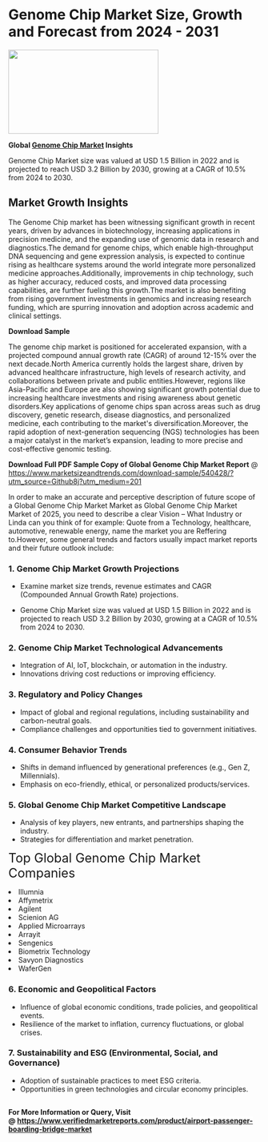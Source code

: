<H1>Genome Chip Market Size, Growth and Forecast from 2024 - 2031</H1><img class="aligncenter size-medium wp-image-584254" src="https://thirdeyenews.in/wp-content/uploads/2024/09/Global-Market-Research-300x168.jpeg" alt="" width="300" height="168" /><p><strong>Global&nbsp;<a href="https://www.marketsizeandtrends.com/download-sample/540428/?utm_source=Github8j?utm_medium=201">Genome Chip Market</a> Insights</strong></p><p>Genome Chip Market size was valued at USD 1.5 Billion in 2022 and is projected to reach USD 3.2 Billion by 2030, growing at a CAGR of 10.5% from 2024 to 2030.</p><p><h2>Market Growth Insights</h2> <p>The Genome Chip market has been witnessing significant growth in recent years, driven by advances in biotechnology, increasing applications in precision medicine, and the expanding use of genomic data in research and diagnostics.The demand for genome chips, which enable high-throughput DNA sequencing and gene expression analysis, is expected to continue rising as healthcare systems around the world integrate more personalized medicine approaches.Additionally, improvements in chip technology, such as higher accuracy, reduced costs, and improved data processing capabilities, are further fueling this growth.The market is also benefiting from rising government investments in genomics and increasing research funding, which are spurring innovation and adoption across academic and clinical settings.</p> <p><strong>Download Sample</strong></p> <p>The genome chip market is positioned for accelerated expansion, with a projected compound annual growth rate (CAGR) of around 12-15% over the next decade.North America currently holds the largest share, driven by advanced healthcare infrastructure, high levels of research activity, and collaborations between private and public entities.However, regions like Asia-Pacific and Europe are also showing significant growth potential due to increasing healthcare investments and rising awareness about genetic disorders.Key applications of genome chips span across areas such as drug discovery, genetic research, disease diagnostics, and personalized medicine, each contributing to the market's diversification.Moreover, the rapid adoption of next-generation sequencing (NGS) technologies has been a major catalyst in the market’s expansion, leading to more precise and cost-effective genomic testing.<p><span class=""><strong>Download Full PDF Sample Copy of Global Genome Chip Market Report</strong> @ <a href="https://www.marketsizeandtrends.com/download-sample/540428/?utm_source=Github8j?utm_medium=201" target="_blank">https://www.marketsizeandtrends.com/download-sample/540428/?utm_source=Github8j?utm_medium=201</a></span></p><p>In order to make an accurate and perceptive description of future scope of a Global&nbsp;Genome Chip Market Market as Global&nbsp;Genome Chip Market Market of 2025, you need to describe a clear Vision &ndash; What Industry or Linda can you think of for example: Quote from a Technology, healthcare, automotive, renewable energy, name the market you are Reffering to.However, some general trends and factors usually impact market reports and their future outlook include:</p><h3>1.&nbsp;<strong>Genome Chip Market Growth Projections</strong></h3><ul><li>Examine market size trends, revenue estimates and CAGR (Compounded Annual Growth Rate) projections.</li><li><p>Genome Chip Market size was valued at USD 1.5 Billion in 2022 and is projected to reach USD 3.2 Billion by 2030, growing at a CAGR of 10.5% from 2024 to 2030.</p></li></ul><h3>2.&nbsp;<strong>Genome Chip Market Technological Advancements</strong></h3><ul><li>Integration of AI, IoT, blockchain, or automation in the industry.</li><li>Innovations driving cost reductions or improving efficiency.</li></ul><h3>3.&nbsp;<strong>Regulatory and Policy Changes</strong></h3><ul><li>Impact of global and regional regulations, including sustainability and carbon-neutral goals.</li><li>Compliance challenges and opportunities tied to government initiatives.</li></ul><h3>4.&nbsp;<strong>Consumer Behavior Trends</strong></h3><ul><li>Shifts in demand influenced by generational preferences (e.g., Gen Z, Millennials).</li><li>Emphasis on eco-friendly, ethical, or personalized products/services.</li></ul><h3>5.&nbsp;<strong>Global Genome Chip Market Competitive Landscape</strong></h3><ul><li>Analysis of key players, new entrants, and partnerships shaping the industry.</li><li>Strategies for differentiation and market penetration.</li></ul><p data-pm-slice="1 1 []"><span style="color: inherit; font-family: inherit; font-size: 25px;">Top Global Genome Chip Market Companies</span></p><div class="" data-test-id=""><p><li>Illumnia</li><li> Affymetrix</li><li> Agilent</li><li> Scienion AG</li><li> Applied Microarrays</li><li> Arrayit</li><li> Sengenics</li><li> Biometrix Technology</li><li> Savyon Diagnostics</li><li> WaferGen</li></p></div><h3>6.&nbsp;<strong>Economic and Geopolitical Factors</strong></h3><ul><li>Influence of global economic conditions, trade policies, and geopolitical events.</li><li>Resilience of the market to inflation, currency fluctuations, or global crises.</li></ul><h3>7.&nbsp;<strong>Sustainability and ESG (Environmental, Social, and Governance)</strong></h3><ul><li>Adoption of sustainable practices to meet ESG criteria.</li><li>Opportunities in green technologies and circular economy principles.</li></ul><h2><strong style="font-size: 14px;">For More Information or Query, Visit @&nbsp;</strong><a style="background-color: #ffffff; font-size: 14px;" href="https://www.marketsizeandtrends.com/report/genome-chip-market/" target="_blank">https://www.verifiedmarketreports.com/product/airport-passenger-boarding-bridge-market</a></h2>